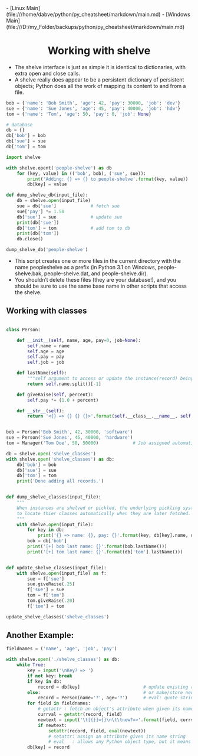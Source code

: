 <link rel="stylesheet" href="style.css">
- [Linux Main](file:///home/dabve/python/py_cheatsheet/markdown/main.md)
- [Windows Main](file:///D:/my_Folder/backups/python/py_cheatsheet/markdown/main.md)

# <center>Working with shelve</center>

- The shelve interface is just as simple it is identical to dictionaries, with extra open and close calls.
- A shelve really does appear to be a persistent dictionary of persistent objects; Python does all the work of mapping its content to and from a file.

```python
bob = {'name': 'Bob Smith', 'age': 42, 'pay': 30000, 'job': 'dev'}
sue = {'name': 'Sue Jones', 'age': 45, 'pay': 40000, 'job': 'hdw'}
tom = {'name': 'Tom', 'age': 50, 'pay': 0, 'job': None}

# database
db = {}
db['bob'] = bob
db['sue'] = sue
db['tom'] = tom

import shelve

with shelve.opent('people-shelve') as db
    for (key, value) in (('bob', bob), ('sue', sue)):
        print('Adding: {} => {} to people-shelve'.format(key, value))
        db[key] = value

def dump_shelve_db(input_file):
    db = shelve.open(input_file)
    sue = db['sue']             # fetch sue
    sue['pay'] *= 1.50
    db['sue'] = sue             # update sue
    print(db['sue'])
    db['tom'] = tom             # add tom to db
    print(db['tom'])
    db.close()

dump_shelve_db('people-shelve')
```

- This script creates one or more files in the current directory with the name peopleshelve as a prefix (in Python 3.1 on Windows, people-shelve.bak, people-shelve.dat, and people-shelve.dir).
- You shouldn’t delete these files (they are your database!), and you should be sure to use the same base name in other scripts that access the shelve.


## Working with classes

```python

class Person:

    def __init__(self, name, age, pay=0, job=None):
        self.name = name
        self.age = age
        self.pay = pay
        self.job = job

    def lastName(self):
        """self argument to access or update the instance(record) being processed"""
        return self.name.split()[-1]

    def giveRaise(self, percent):
        self.pay *= (1.0 + percent)

    def __str__(self):
        return '<{} => {} {} {}>'.format(self.__class__.__name__, self.name, self.job, self.pay)


bob = Person('Bob Smith', 42, 30000, 'software')
sue = Person('Sue Jones', 45, 40000, 'hardware')
tom = Manager('Tom Doe', 50, 50000)             # Job assigned automatically

db = shelve.open('shelve_classes')
with shelve.open('shelve_classes') as db:
    db['bob'] = bob
    db['sue'] = sue
    db['tom'] = tom
    print('Done adding all records.')


def dump_shelve_classes(input_file):
    """
    When instances are shelved or pickled, the underlying pickling system records both instance attributes and enough informations
    to locate thier classes automatically when they are later fetched. we don't need to reimport the class
    """
    with shelve.open(input_file):
        for key in db:
            print('{} => name: {}, pay: {}'.format(key, db[key].name, db[key].pay))
        bob = db['bob']
        print('[+] bob last name: {}'.format(bob.lastName()))
        print('[+] tom last name: {}'.format(db['tom'].lastName()))


def update_shelve_classes(input_file):
    with shelve.open(input_file) as f:
        sue = f['sue']
        sue.giveRaise(.25)
        f['sue'] = sue
        tom = f['tom']
        tom.giveRaise(.20)
        f['tom'] = tom

update_shelve_classes('shelve_classes')
```

## Another Example:

```python
fieldnames = ('name', 'age', 'job', 'pay')

with shelve.open('./shelve_classes') as db:
    while True:
        key = input('\nKey? => ')
        if not key: break
        if key in db:
            record = db[key]                        # update existing record
        else:                                       # or make/store new rec
            record = Person(name='?', age='?')      # eval: quote strings
        for field in fieldnames:
            # getattr : fetch an object's attribute when given its name string
            currval = getattr(record, field)
            newtext = input('\t[{}]={}\n\t\tnew?=>'.format(field, currval))
            if newtext:
                setattr(record, field, eval(newtext))
                # setattr: assign an attribute given its name string
                # eval   : allows any Python object type, but it means you must quote string inputs explicitly
        db[key] = record
```
